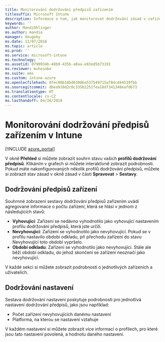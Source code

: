 ```yaml
---
title: Monitorování dodržování předpisů zařízením
titlesuffix: Microsoft Intune
description: Informace o tom, jak monitorovat dodržování zásad v zařízeních
keywords: ''
author: MandiOhlinger
ms.author: mandia
manager: dougeby
ms.date: 12/07/2016
ms.topic: article
ms.prod: ''
ms.service: microsoft-intune
ms.technology: ''
ms.assetid: 0790934b-48b9-435b-a8aa-e83ed5b73191
ms.reviewer: muhosabe
ms.suite: ems
ms.custom: intune-azure
ms.openlocfilehash: 0fec00b18bd63986a537549715af84cd44539fbb
ms.sourcegitcommit: dbea918d2c0c335b2251fea18d7341340eafd673
ms.translationtype: HT
ms.contentlocale: cs-CZ
ms.lasthandoff: 04/26/2018
---
```

# <a name="monitor-device-compliance-in-intune"></a>Monitorování dodržování předpisů zařízením v Intune

[!INCLUDE [azure_portal](./includes/azure_portal.md)]

V okně **Přehled** si můžete zobrazit souhrn stavu vašich **profilů dodržování předpisů**.
Klikáním v grafech si můžete interaktivně zobrazit podrobnosti. Pokud máte nakonfigurovaných několik profilů dodržování předpisů, můžete si zobrazit stav zásad v okně zásad v části **Spravovat** > **Sestavy**.

##  <a name="device-compliance"></a>Dodržování předpisů zařízení

Souhrnné zobrazení sestavy dodržování předpisů zařízením uvádí agregované informace o počtu zařízení, která se hlásí v jednom z následujících stavů:

- **Vyhovující**: Zařízení se nedávno vyhodnotilo jako vyhovující nastavením profilu dodržování předpisů, která jste určili.
- **Nevyhovující**: Zařízení se vyhodnotilo jako nevyhovující.  Pokud se v profilu nastavilo období odkladu, při přechodu zařízení do stavu Nevyhovující toto období vypršelo.
- **Období odkladu**: Zařízení se vyhodnotilo jako nevyhovující. Stále ale běží období odkladu, do jehož skončení se zařízení neoznačí jako nevyhovující.

V každé sekci si můžete zobrazit podrobnosti o jednotlivých zařízeních a uživatelích.

## <a name="setting-compliance"></a>Dodržování nastavení

Sestava dodržování nastavení poskytuje podrobnosti pro jednotlivá nastavení dodržování předpisů, jako jsou například:

- Počet zařízení nevyhovujících danému nastavení
- Platforma, na kterou se nastavení vztahuje

V každém nastavení si můžete zobrazit více informací o profilech, pro které jsou tato nastavení povolená, a hodnotu daného nastavení.
